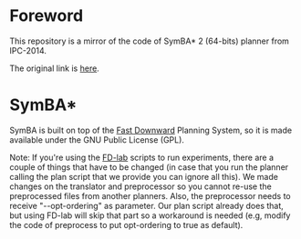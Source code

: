 # Foreword

This repository is a mirror of the code of SymBA* 2 (64-bits)
planner from IPC-2014.

The original link is 
[here](https://fai.cs.uni-saarland.de/torralba/software.html).


# SymBA*

SymBA is built on top of the [Fast Downward](http://www.fast-downward.org/) 
Planning System, so it is made available under the GNU
Public License (GPL).

Note: If you're using the [FD-lab](http://lab.readthedocs.io/en/latest/) 
scripts to run experiments,
there are a couple of things that have to be changed (in case that you
run the planner calling the plan script that we provide you can ignore
all this). We made changes on the translator and preprocessor so you
cannot re-use the preprocessed files from another planners. Also, the
preprocessor needs to receive "--opt-ordering" as parameter. Our plan
script already does that, but using FD-lab will skip that part so a
workaround is needed (e.g, modify the code of preprocess to put
opt-ordering to true as default).
